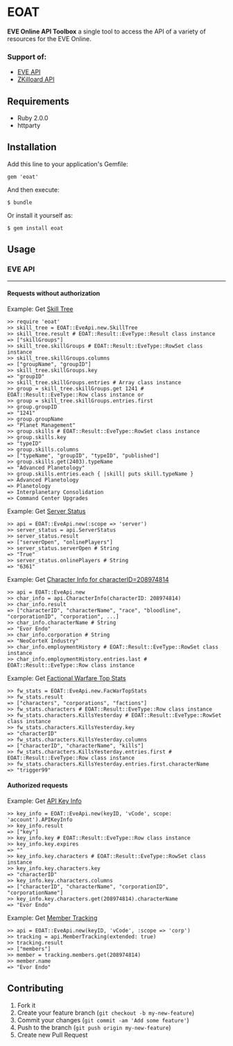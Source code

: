 # EOAT

**EVE Online API Toolbox** a single tool to access the API of a variety of resources for the EVE Online.

### Support of:

  * [EVE API](https://wiki.eveonline.com/en/wiki/EVE_API_Functions)
  * [ZKilloard API](https://zkillboard.com/information/api/)

## Requirements

* Ruby 2.0.0
* httparty

## Installation

Add this line to your application's Gemfile:

    gem 'eoat'

And then execute:

    $ bundle

Or install it yourself as:

    $ gem install eoat

## Usage

### EVE API

* * *

#### Requests without authorization

Example: Get [Skill Tree](https://api.eveonline.com/eve/SkillTree.xml.aspx)

    >> require 'eoat'
    >> skill_tree = EOAT::EveApi.new.SkillTree
    >> skill_tree.result # EOAT::Result::EveType::Result class instance
    => ["skillGroups"]
    >> skill_tree.skillGroups # EOAT::Result::EveType::RowSet class instance
    >> skill_tree.skillGroups.columns
    => ["groupName", "groupID"]
    >> skill_tree.skillGroups.key
    => "groupID"
    >> skill_tree.skillGroups.entries # Array class instance
    >> group = skill_tree.skillGroups.get 1241 # EOAT::Result::EveType::Row class instance or
    >> group = skill_tree.skillGroups.entries.first
    >> group.groupID
    => "1241"
    >> group.groupName
    => "Planet Management"
    >> group.skills # EOAT::Result::EveType::RowSet class instance
    >> group.skills.key
    => "typeID"
    >> group.skills.columns
    => ["typeName", "groupID", "typeID", "published"]
    >> group.skills.get(2403).typeName
    => "Advanced Planetology"
    >> group.skills.entries.each { |skill| puts skill.typeName }
    => Advanced Planetology
    => Planetology
    => Interplanetary Consolidation
    => Command Center Upgrades

Example: Get [Server Status](https://api.eveonline.com/server/ServerStatus.xml.aspx/)

    >> api = EOAT::EveApi.new(:scope => 'server')
    >> server_status = api.ServerStatus
    >> server_status.result
    => ["serverOpen", "onlinePlayers"]
    >> server_status.serverOpen # String
    => "True"
    >> server_status.onlinePlayers # String
    => "6361"

Example: Get [Character Info for characterID=208974814](https://api.eveonline.com/eve/CharacterInfo.xml.aspx?characterID=208974814)

    >> api = EOAT::EveApi.new
    >> char_info = api.CharacterInfo(characterID: 208974814)
    >> char_info.result
    => ["characterID", "characterName", "race", "bloodline", "corporationID", "corporation", ...]
    >> char_info.characterName # String
    => "Evor Endo"
    >> char_info.corporation # String
    => "NeoCorteX Industry"
    >> char_info.employmentHistory # EOAT::Result::EveType::RowSet class instance
    >> char_info.employmentHistory.entries.last # EOAT::Result::EveType::Row class instance

Example: Get [Factional Warfare Top Stats](https://api.eveonline.com/eve/FacWarTopStats.xml.aspx)

    >> fw_stats = EOAT::EveApi.new.FacWarTopStats
    >> fw_stats.result
    => ["characters", "corporations", "factions"]
    >> fw_stats.characters # EOAT::Result::EveType::Row class instance
    >> fw_stats.characters.KillsYesterday # EOAT::Result::EveType::RowSet class instance
    >> fw_stats.characters.KillsYesterday.key
    => "characterID"
    >> fw_stats.characters.KillsYesterday.columns
    => ["characterID", "characterName", "kills"]
    >> fw_stats.characters.KillsYesterday.entries.first # EOAT::Result::EveType::Row class instance
    >> fw_stats.characters.KillsYesterday.entries.first.characterName
    => "trigger99"

#### Authorized requests

Example: Get [API Key Info](https://wiki.eveonline.com/en/wiki/EVE_API_Account_APIKeyInfo)

    >> key_info = EOAT::EveApi.new(keyID, 'vCode', scope: 'account').APIKeyInfo
    >> key_info.result
    => ["key"]
    >> key_info.key # EOAT::Result::EveType::Row class instance
    >> key_info.key.expires
    => ""
    >> key_info.key.characters # EOAT::Result::EveType::RowSet class instance
    >> key_info.key.characters.key
    => "characterID"
    >> key_info.key.characters.columns
    => ["characterID", "characterName", "corporationID", "corporationName"]
    >> key_info.key.characters.get(208974814).characterName
    => "Evor Endo"

Example: Get [Member Tracking](https://wiki.eveonline.com/en/wiki/EVE_API_Corporation_Member_Tracking)

    >> api = EOAT::EveApi.new(keyID, 'vCode', :scope => 'corp')
    >> tracking = api.MemberTracking(extended: true)
    >> tracking.result
    => ["members"]
    >> member = tracking.members.get(208974814)
    >> member.name
    => "Evor Endo"

## Contributing

1. Fork it
2. Create your feature branch (`git checkout -b my-new-feature`)
3. Commit your changes (`git commit -am 'Add some feature'`)
4. Push to the branch (`git push origin my-new-feature`)
5. Create new Pull Request
